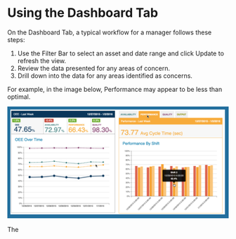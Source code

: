 # Using the Dashboard Tab
 On the Dashboard Tab, a typical workflow for a manager follows these steps:
 
 1. Use the Filter Bar to select an asset and date range and click Update to refresh the view.
 2. Review the data presented for any areas of concern.
 3. Drill down into the data for any areas identified as concerns.

For example, in the image below, Performance may appear to be less than optimal.

![](dashboardPerformance.png)

The